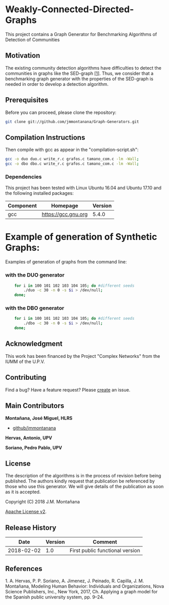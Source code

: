 # Weakly-Connected-Directed-Graphs
This project contains a Graph Generator for Benchmarking Algorithms of Detection of Communities

## Motivation 
The existing community detection algorithms have difficulties to detect the communities in graphs like the SED-graph [[1]](#ref1).
Thus, we consider that a benchmarking graph generator with the properties of the SED-graph 
is needed in order to develop a detection algorithm. 

## Prerequisites
Before you can proceed, please clone the repository:

  ```bash
  git clone git://github.com/jmmontanana/Graph-Generators.git
  ```

## Compilation Instructions
Then compile with gcc as appear in the "compilation-script.sh":

  ```bash
  gcc -o duo duo.c write_r.c grafos.c tamano_com.c -lm -Wall;
  gcc -o dbo dbo.c write_r.c grafos.c tamano_com.c -lm -Wall;
  ```
 
### Dependencies
This project has been tested with Linux Ubuntu 16.04 and Ubuntu 17.10  and the following installed packages:

| Component        | Homepage                 | Version   |
|----------------- |------------------------  |---------  |
| gcc              | https://gcc.gnu.org      | 5.4.0     | 
 
# Example of generation of Synthetic Graphs:
Examples of generation of graphs from the command line:

### with the DUO generator
```bash 
	for i in 100 101 102 103 104 105; do #different seeds
		./duo -c 30 -n 0 -s $i > /dev/null; 
	done;
```
### with the DBO generator

```bash
	for i in 100 101 102 103 104 105; do #different seeds
		./dbo -c 30 -n 0 -s $i > /dev/null; 
	done;
``` 

## Acknowledgment 
This work has been financed by the Project "Complex Networks" from the IUMM of the U.P.V.

## Contributing
Find a bug? Have a feature request?
Please [create](https://github.com/jmmontanana/Graph-Generators/issues) an issue.

## Main Contributors
**Montañana, José Miguel, HLRS**
+ [github/jmmontanana](https://github.com/jmmontanana)

**Hervas, Antonio, UPV**

**Soriano, Pedro Pablo, UPV**

## License
The description of the algorithms is in the process of revision before being published.
The authors kindly request that publication be referenced by those who use this generator.
We will give details of the publication as soon as it is accepted.

Copyright (C) 2018 J.M. Montañana

[Apache License v2](LICENSE).

## Release History
| Date        | Version | Comment          |
| ----------- | ------- | ---------------- |
| 2018-02-02  | 1.0     | First public functional version | 

## References
  <a name="ref1"></a>1. A. Hervas, P. P. Soriano, A. Jimenez, J. Peinado, R. Capilla, J. M. Montañana, 
  Modeling Human Behavior: Individuals and Organizations, Nova Science Publishers, Inc., New York, 2017, Ch. 
  Applying a graph model for the Spanish public university system, pp. 9–24.
